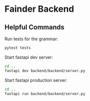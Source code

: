 # Fainder Backend

## Helpful Commands

Run tests for the grammar:

```bash
pytest tests
```

Start fastapi dev server:

```bash
cd ..
fastapi dev backend/backend/server.py
```

Start fastapi production server:

```bash
cd ..
fastapi run backend/backend/server.py
```
